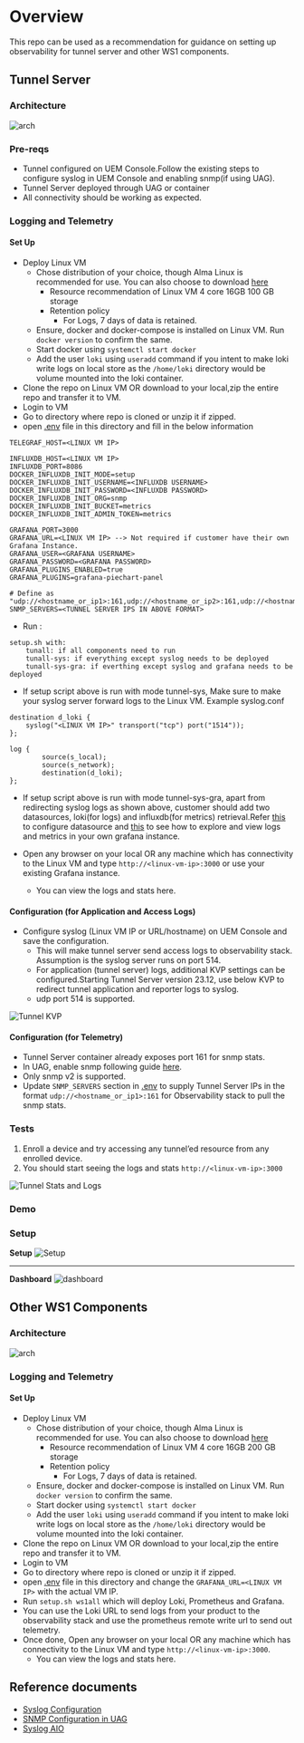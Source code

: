 # Overview

This repo can be used as a recommendation for guidance on setting up observability for tunnel server and other WS1 components.

## Tunnel Server

### Architecture

![arch](./docs/arch.png)

### Pre-reqs

* Tunnel configured on UEM Console.Follow the existing steps to configure syslog in UEM Console and enabling snmp(if using UAG).
* Tunnel Server deployed through UAG or container
* All connectivity should be working as expected.

### Logging and Telemetry

#### Set Up

* Deploy Linux VM 
    * Chose distribution of your choice, though Alma Linux is recommended for use. You can also choose to download [here](https://almalinux.org/get-almalinux/)
        * Resource recommendation of Linux VM 4 core 16GB 100 GB storage 
        * Retention policy
            * For Logs, 7 days of data is retained.
    * Ensure, docker and docker-compose is installed on Linux VM. Run `docker version` to confirm the same.
    * Start docker using `systemctl start docker`
    * Add the user `loki` using `useradd` command if you intent to make loki write logs on local store as the `/home/loki` directory would be volume mounted into the loki container.
* Clone the repo on Linux VM OR download to your local,zip the entire repo and transfer it to VM.
* Login to VM
* Go to directory where repo is cloned or unzip it if zipped.
* open [.env](./.env) file in this directory and fill in the below information
```
TELEGRAF_HOST=<LINUX VM IP>

INFLUXDB_HOST=<LINUX VM IP>
INFLUXDB_PORT=8086
DOCKER_INFLUXDB_INIT_MODE=setup
DOCKER_INFLUXDB_INIT_USERNAME=<INFLUXDB USERNAME>
DOCKER_INFLUXDB_INIT_PASSWORD=<INFLUXDB PASSWORD>
DOCKER_INFLUXDB_INIT_ORG=snmp
DOCKER_INFLUXDB_INIT_BUCKET=metrics
DOCKER_INFLUXDB_INIT_ADMIN_TOKEN=metrics

GRAFANA_PORT=3000
GRAFANA_URL=<LINUX VM IP> --> Not required if customer have their own Grafana Instance.
GRAFANA_USER=<GRAFANA USERNAME>
GRAFANA_PASSWORD=<GRAFANA PASSWORD>
GRAFANA_PLUGINS_ENABLED=true
GRAFANA_PLUGINS=grafana-piechart-panel

# Define as "udp://<hostname_or_ip1>:161,udp://<hostname_or_ip2>:161,udp://<hostname_or_ip3>:161"
SNMP_SERVERS=<TUNNEL SERVER IPS IN ABOVE FORMAT>
```
* Run :
```
setup.sh with: 
	tunall: if all components need to run
	tunall-sys: if everything except syslog needs to be deployed
	tunall-sys-gra: if everthing except syslog and grafana needs to be deployed 
```
* If setup script above is run with mode tunnel-sys, Make sure to make your syslog server forward logs to the Linux VM. Example syslog.conf
```
destination d_loki {
	syslog("<LINUX VM IP>" transport("tcp") port("1514"));
};

log {
        source(s_local);
        source(s_network);
        destination(d_loki);
};
```
*  If setup script above is run with mode tunnel-sys-gra, apart from redirecting syslog logs as shown above, customer should add two datasources, loki(for logs) and influxdb(for metrics) retrieval.Refer [this](https://github.com/wsonetunnel/ws1-components-observability/blob/main/grafana/provisioning/datasources/loki.yaml) to configure datasource and [this](https://github.com/wsonetunnel/ws1-components-observability/blob/main/grafana/provisioning/dashboard/Monitoring.json) to see how to explore and view logs and metrics in your own grafana instance.

* Open any browser on your local OR any machine which has connectivity to the Linux VM and type `http://<linux-vm-ip>:3000` or use your existing Grafana instance.
    * You can view the logs and stats here.

#### Configuration (for Application and Access Logs)

* Configure syslog (Linux VM IP or URL/hostname) on UEM Console and save the configuration.
    * This will make tunnel server send access logs to observability stack. Assumption is the syslog server runs on port 514.
    * For application (tunnel server) logs, additional KVP settings can be configured.Starting Tunnel Server version 23.12, use below KVP to redirect tunnel application and reporter logs to syslog.
    * udp port 514 is supported.

![Tunnel KVP](./docs/tunnelkvp.png)

#### Configuration (for Telemetry)

* Tunnel Server container already exposes port 161 for snmp stats.
* In UAG, enable snmp following guide [here](https://docs.vmware.com/en/Unified-Access-Gateway/2303/uag-deploy-config/GUID-F71E6283-E24B-49F5-8AC6-D28915CD41AD.html).
* Only snmp v2 is supported.
* Update `SNMP_SERVERS` section in [.env](./.env) to supply Tunnel Server IPs in the format `udp://<hostname_or_ip1>:161` for Observability stack to pull the snmp stats.

### Tests

1. Enroll a device and try accessing any tunnel’ed resource from any enrolled device. 
2. You should start seeing the logs and stats `http://<linux-vm-ip>:3000`

![Tunnel Stats and Logs](./docs/grafana.png)

### Demo

### Setup
**Setup**
![Setup](./docs/setup.gif)

------------
**Dashboard**
![dashboard](./docs/ui.gif)

## Other WS1 Components

### Architecture

![arch](./docs/arch_other.png)

### Logging and Telemetry

#### Set Up

* Deploy Linux VM 
    * Chose distribution of your choice, though Alma Linux is recommended for use. You can also choose to download [here](https://almalinux.org/get-almalinux/)
        * Resource recommendation of Linux VM 4 core 16GB 200 GB storage 
        * Retention policy
            * For Logs, 7 days of data is retained.
    * Ensure, docker and docker-compose is installed on Linux VM. Run `docker version` to confirm the same.
    * Start docker using `systemctl start docker`
    * Add the user `loki` using `useradd` command if you intent to make loki write logs on local store as the `/home/loki` directory would be volume mounted into the loki container.
* Clone the repo on Linux VM OR download to your local,zip the entire repo and transfer it to VM.
* Login to VM
* Go to directory where repo is cloned or unzip it if zipped.
* open [.env](./.env) file in this directory and change the `GRAFANA_URL=<LINUX VM IP>` with the actual VM IP.
* Run `setup.sh ws1all` which will deploy Loki, Prometheus and Grafana.
* You can use the Loki URL to send logs from your product to the observability stack and use the prometheus remote write url to send out telemetry.
* Once done, Open any browser on your local OR any machine which has connectivity to the Linux VM and type `http://<linux-vm-ip>:3000`.
    * You can view the logs and stats here.

## Reference documents

* [Syslog Configuration](https://docs.vmware.com/en/VMware-Workspace-ONE-UEM/services/VMware_Tunnel/GUID-471260BA-4DDC-4BFE-B8C3-FA2DDC2116A1.html)
* [SNMP Configuration in UAG](https://docs.vmware.com/en/Unified-Access-Gateway/2303/uag-deploy-config/GUID-F71E6283-E24B-49F5-8AC6-D28915CD41AD.html)
* [Syslog AIO](https://github.com/lux4rd0/grafana-loki-syslog-aio)
